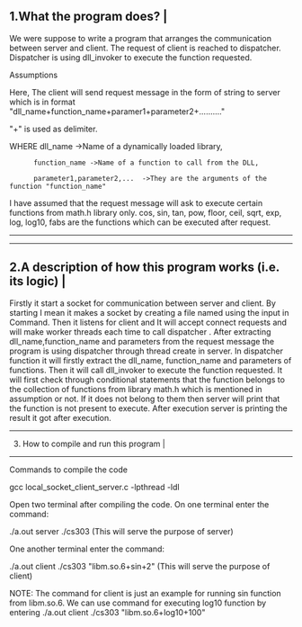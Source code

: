 1.What the program does?  |
--------------------------

We were suppose to write a program that arranges the communication between server and client.
The request of client is reached to dispatcher.
Dispatcher is using dll_invoker to execute the function requested.

Assumptions


Here, The client will send request message in the form of string to server which is in format "dll_name+function_name+paramer1+parameter2+.........."

"+" is used as delimiter.

WHERE   dll_name ->Name of a dynamically loaded library,

          function_name ->Name of a function to call from the DLL,

          parameter1,parameter2,...  ->They are the arguments of the function "function_name"

I have assumed that the request message will ask to execute certain functions from math.h library only.
cos, sin, tan, pow, floor, ceil, sqrt, exp, log, log10, fabs are the functions which can be executed after request.





-------------------------------------------------------------------------------------------------------------

------------------------------------------------------------
2.A description of how this program works (i.e. its logic)  |
-------------------------------------------------------------
Firstly it start a socket for communication between server and client. 
By starting I mean it makes a socket by creating a file named using the input in Command.
Then it listens for client and It will accept connect requests and will make worker threads each time to call dispatcher .
After extracting dll_name,function_name and parameters from the request message the program is using dispatcher through thread create in server.
In dispatcher function it will firstly extract the dll_name, function_name and parameters of functions.
Then it will call dll_invoker to execute the function requested.
It will first check through conditional statements that the function belongs to the collection of functions from library math.h which is mentioned in assumption or not.
If it does not belong to them then server will print that the function is not present to execute.
After execution server is printing the result it got after execution.


 
--------------------------------------------------------------------------------------------------------
3. How to compile and run this program  |
----------------------------------------

Commands to compile the code

gcc local_socket_client_server.c -lpthread -ldl


Open two terminal after compiling the code.
On one terminal enter the command:  

./a.out server ./cs303  (This will serve the purpose of server)

One another terminal enter the command: 

./a.out client ./cs303 "libm.so.6+sin+2"        (This will serve the purpose of client)  

NOTE: The command for client is just an example for running sin function from libm.so.6. We can use command for executing log10 function by entering        ./a.out client ./cs303 "libm.so.6+log10+100" 



